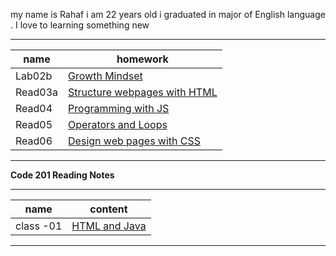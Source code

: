  my name is Rahaf i am 22 years old i graduated in major of English language . I love to learning something new 

--------------------------------- 
| name     |     homework       | 
| ---------|--------------------| 
|   Lab02b   |   	[Growth Mindset](https://rahafsaleh98.github.io/reading-notes/lab02a)  |
|  Read03a	 |    [Structure webpages with HTML](https://github.com/Rahafsaleh98/reading-notes/blob/main/read03a.md)|
|  Read04	 |   [Programming with JS](https://github.com/Rahafsaleh98/reading-notes/blob/main/read04.md) |
|  Read05	 |    [Operators and Loops](https://github.com/Rahafsaleh98/reading-notes/blob/main/read05.md) |
|  Read06    | [Design web pages with CSS](https://github.com/Rahafsaleh98/reading-notes/blob/main/read06.md)
 --------------------------------------



  **Code 201 Reading Notes**

--------------------------------- 
| name     |     content        | 
| ---------|--------------------| 
|class -01 |[HTML and Java](https://github.com/Rahafsaleh98/reading-notes/blob/main/class-01.md)  |
---------------------------------